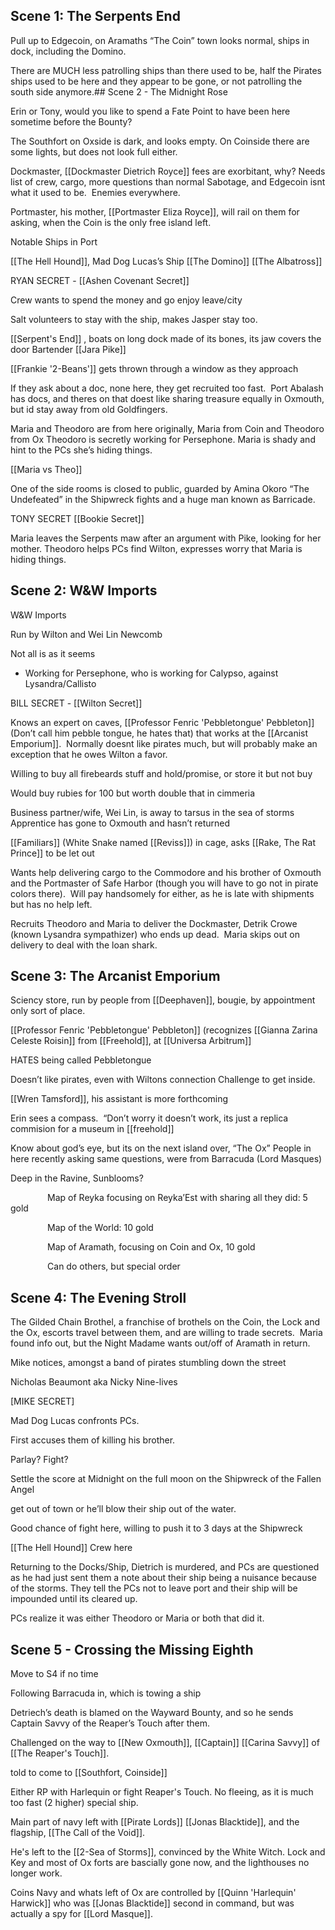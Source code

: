 ## Scene 1: The Serpents End
Pull up to Edgecoin, on Aramaths “The Coin” town looks normal, ships in dock, including the Domino.

There are MUCH less patrolling ships than there used to be, half the Pirates ships used to be here and they appear to be gone, or not patrolling the south side anymore.## Scene 2 - The Midnight Rose

Erin or Tony, would you like to spend a Fate Point to have been here sometime before the Bounty?

The Southfort on Oxside is dark, and looks empty. On Coinside there are some lights, but does not look full either.




Dockmaster, [[Dockmaster Dietrich Royce]] fees are exorbitant, why?
Needs list of crew, cargo, more questions than normal
Sabotage, and Edgecoin isnt what it used to be.  Enemies everywhere.

Portmaster, his mother, [[Portmaster Eliza Royce]], will rail on them for asking, when the Coin is the only free island left.

Notable Ships in Port

[[The Hell Hound]], Mad Dog Lucas’s Ship
[[The Domino]]
[[The Albatross]]

RYAN SECRET - [[Ashen Covenant Secret]]

Crew wants to spend the money and go enjoy leave/city

Salt volunteers to stay with the ship, makes Jasper stay too.

[[Serpent's End]]
, boats on long dock made of its bones, its jaw covers the door
Bartender [[Jara Pike]]

[[Frankie '2-Beans']] gets thrown through a window as they approach

If they ask about a doc, none here, they get recruited too fast.  Port Abalash has docs, and theres on that doest like sharing treasure equally in Oxmouth, but id stay away from old Goldfingers.


Maria and Theodoro are from here originally, Maria from Coin and Theodoro from Ox
Theodoro is secretly working for Persephone.
Maria is shady and hint to the PCs she’s hiding things.

[[Maria vs Theo]]


One of the side rooms is closed to public, guarded by Amina Okoro “The Undefeated” in the Shipwreck fights and a huge man known as Barricade.

TONY SECRET [[Bookie Secret]]

Maria leaves the Serpents maw after an argument with Pike, looking for her mother.
Theodoro helps PCs find Wilton, expresses worry that Maria is hiding things.

## Scene 2: W&W Imports

W&W Imports

Run by Wilton and Wei Lin Newcomb

Not all is as it seems
- Working for Persephone, who is working for Calypso, against Lysandra/Callisto

BILL SECRET - [[Wilton Secret]]

Knows an expert on caves, [[Professor Fenric 'Pebbletongue' Pebbleton]] (Don’t call him pebble tongue, he hates that) that works at the [[Arcanist Emporium]].  Normally doesnt like pirates much, but will probably make an exception that he owes Wilton a favor.

Willing to buy all firebeards stuff and hold/promise, or store it but not buy

Would buy rubies for 100 but worth double that in cimmeria

Business partner/wife, Wei Lin, is away to tarsus in the sea of storms
Apprentice has gone to Oxmouth and hasn’t returned

[[Familiars]] (White Snake named [[Reviss]]) in cage, asks [[Rake, The Rat Prince]] to be let out

Wants help delivering cargo to the Commodore and his brother of Oxmouth and the Portmaster of Safe Harbor (though you will have to go not in pirate colors there).  Will pay handsomely for either, as he is late with shipments but has no help left.

Recruits Theodoro and Maria to deliver the Dockmaster, Detrik Crowe (known Lysandra sympathizer) who ends up dead.  Maria skips out on delivery to deal with the loan shark.

## Scene 3: The Arcanist Emporium

Sciency store, run by people from [[Deephaven]], bougie, by appointment only sort of place.

[[Professor Fenric 'Pebbletongue' Pebbleton]] (recognizes [[Gianna Zarina Celeste Roisin]] from [[Freehold]], at [[Universa Arbitrum]]

HATES being called Pebbletongue

Doesn’t like pirates, even with Wiltons connection
Challenge to get inside.

[[Wren Tamsford]], his assistant is more forthcoming



Erin sees a compass.  “Don’t worry it doesn’t work, its just a replica commision for a museum in [[freehold]]

Know about god’s eye, but its on the next island over, “The Ox”
People in here recently asking same questions, were from Barracuda (Lord Masques)

Deep in the Ravine, Sunblooms?

               Map of Reyka focusing on Reyka’Est with sharing all they did: 5 gold

               Map of the World: 10 gold

               Map of Aramath, focusing on Coin and Ox, 10 gold

               Can do others, but special order

## Scene 4: The Evening Stroll

The Gilded Chain Brothel, a franchise of brothels on the Coin, the Lock and the Ox, escorts travel between them, and are willing to trade secrets.  Maria found info out, but the Night Madame wants out/off of Aramath in return.

Mike notices, amongst a band of pirates stumbling down the street

Nicholas Beaumont aka Nicky Nine-lives

[MIKE SECRET]

Mad Dog Lucas confronts PCs.

First accuses them of killing his brother.

Parlay? Fight?

Settle the score at Midnight on the full moon on the Shipwreck of the Fallen Angel

get out of town or he’ll blow their ship out of the water. 

Good chance of fight here, willing to push it to 3 days at the Shipwreck

[[The Hell Hound]] Crew here


Returning to the Docks/Ship, Dietrich is murdered, and PCs are questioned as he had just sent them a note about their ship being a nuisance because of the storms.  They tell the PCs not to leave port and their ship will be impounded until its cleared up.

PCs realize it was either Theodoro or Maria or both that did it.


## Scene 5 - Crossing the Missing Eighth
Move to S4 if no time




Following Barracuda in, which is towing a ship

Detriech’s death is blamed on the Wayward Bounty, and so he sends Captain Savvy of the Reaper’s Touch after them.

Challenged on the way to [[New Oxmouth]], [[Captain]] [[Carina Savvy]] of [[The Reaper's Touch]].


told to come to [[Southfort, Coinside]]

Either RP with Harlequin or fight Reaper's Touch.  No fleeing, as it is much too fast (2 higher) special ship.

Main part of navy left with [[Pirate Lords]] [[Jonas Blacktide]], and the flagship, [[The Call of the Void]].  

He's left to the [[2-Sea of Storms]], convinced by the White Witch. Lock and Key and most of Ox forts are bascially gone now, and the lighthouses no longer work.

Coins Navy and whats left of Ox are controlled by [[Quinn 'Harlequin' Harwick]] who was [[Jonas Blacktide]] second in command, but was actually a spy for [[Lord Masque]].